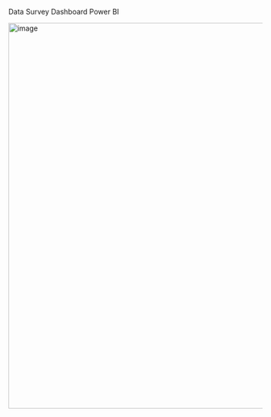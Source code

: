 Data Survey Dashboard Power BI

<img width="1324" height="765" alt="image" src="https://github.com/user-attachments/assets/a920161b-b1e0-4083-a3ac-07af758f98bd" />
